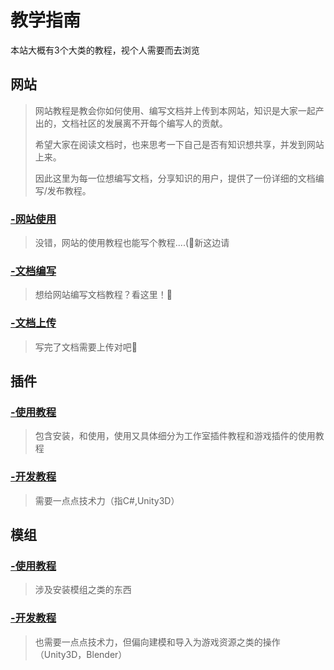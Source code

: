 # 教学指南



本站大概有3个大类的教程，视个人需要而去浏览





## 网站

> 网站教程是教会你如何使用、编写文档并上传到本网站，知识是大家一起产出的，文档社区的发展离不开每个编写人的贡献。
>
> 希望大家在阅读文档时，也来思考一下自己是否有知识想共享，并发到网站上来。
>
> 因此这里为每一位想编写文档，分享知识的用户，提供了一份详细的文档编写/发布教程。

### [-网站使用](/guide/use_web.html)

> 没错，网站的使用教程也能写个教程....(👴新这边请

### [-文档编写](/guide/write_docs.html)

> 想给网站编写文档教程？看这里！🥰

### [-文档上传](/guide/up_docs.html)

> 写完了文档需要上传对吧🤔





## 插件

### [-使用教程](/plugin/use_plugin.html)

> 包含安装，和使用，使用又具体细分为工作室插件教程和游戏插件的使用教程

### [-开发教程](/plugin/dev_plugin.html)

> 需要一点点技术力（指C#,Unity3D）



## 模组

### [-使用教程](/mode/use_mode.html)

> 涉及安装模组之类的东西

### [-开发教程](/mode/dev_mode.html)

> 也需要一点点技术力，但偏向建模和导入为游戏资源之类的操作（Unity3D，Blender）

## 
